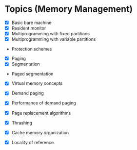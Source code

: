 # Topics (Memory Management)

- [x] Basic bare machine
- [x] Resident monitor
- [x] Multiprogramming with fixed partitions
- [x] Multiprogramming with variable partitions
- Protection schemes
- [x] Paging
- [x] Segmentation
- Paged segmentation
- [x] Virtual memory concepts
- [x] Demand paging
- [x] Performance of demand paging
- [x] Page replacement algorithms
- [x] Thrashing
- [x] Cache memory organization
- [x] Locality of reference.

